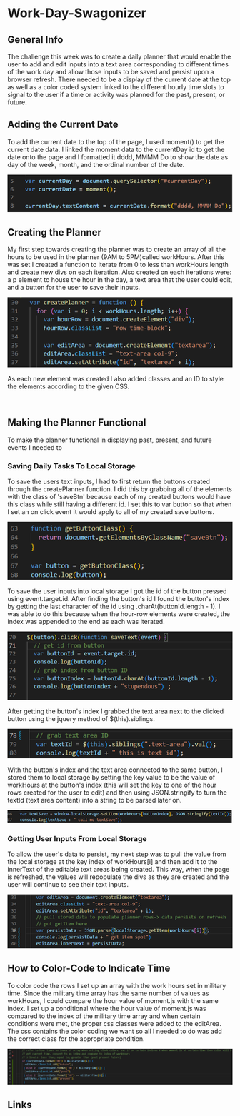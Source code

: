 # Work-Day-Swagonizer

## General Info
The challenge this week was to create a daily planner that would enable the user to add and edit inputs into a text area corresponding to different times of the work day and allow those inputs to be saved and persist upon a browser refresh. There needed to be a display of the current date at the top as well as a color coded system linked to the different hourly time slots to signal to the user if a time or activity was planned for the past, present, or future.

## Adding the Current Date
To add the current date to the top of the page, I used moment() to get the current date data. I linked the moment data to the currentDay id to get the date onto the page and I formatted it dddd, MMMM Do to show the date as day of the week, month, and the ordinal number of the date. 

![linking moment data to currentDay id to get date onto the page](./Develop/assets/images/currentdateprocess.png)

## Creating the Planner
My first step towards creating the planner was to create an array of all the hours to be used in the planner (9AM to 5PM)called workHours. After this was set I created a function to iterate from 0 to less than workHours.length and create new divs on each iteration. Also created on each iterations were: a p element to house the hour in the day, a text area that the user could edit, and a button for the user to save their inputs. 

![creating hour row, edit area, and hour number element](./assets/images/editareaandhourrow.png)

As each new element was created I also added classes and an ID to style the elements according to the given CSS.

![]()


## Making the Planner Functional
To make the planner functional in displaying past, present, and future events I needed to 

### Saving Daily Tasks To Local Storage
To save the users text inputs, I had to first return the buttons created through the createPlanner function. I did this by grabbing all of the elements with the class of 'saveBtn' because each of my created buttons would have this class while still having a different id. I set this to var button so that when I set an on click event it would apply to all of my created save buttons. 

![get elements by class to return save buttons from function](./assets/images/getelementsbyclassnamesavebutton.png)

To save the user inputs into local storage I got the id of the button pressed using event.target.id. After finding the button's id I found the button's index by getting the last character of the id using .charAt(buttonId.length - 1). I was able to do this because when the hour-row elements were created, the index was appended to the end as each was iterated.

![variable buttonId getting id of event target and variable buttonIndex getting last character from buttonId](./assets/images/varbuttonidandvarbuttonindex.png)

After getting the button's index I grabbed the text area next to the clicked button using the jquery method of $(this).siblings.

![variable textId](./assets/images/vartextid.png)

With the button's index and the text area connected to the same button, I stored them to local storage by setting the key value to be the value of workHours at the button's index (this will set the key to one of the hour rows created for the user to edit) and then using JSON.stringify to turn the textId (text area content) into a string to be parsed later on. 

![saving text area to local storage with key of button clicked](./assets/images/var%20textSave.png)

### Getting User Inputs From Local Storage

To allow the user's data to persist, my next step was to pull the value from the local storage at the key index of workHours[i] and then add it to the innerText of the editable text areas being created. This way, when the page is refreshed, the values will repopulate the divs as they are created and the user will continue to see their text inputs.

![variable to get values from local storage](./assets/images/varpersistdata.png)

## How to Color-Code to Indicate Time
To color code the rows I set up an array with the work hours set in military time. Since the military time array has the same number of values as workHours, I could compare the hour value of moment.js with the same index. I set up a conditional where the hour value of moment.js was compared to the index of the military time array and when certain conditions were met, the proper css classes were added to the editArea. The css contains the color coding we want so all I needed to do was add the correct class for the appropriate condition.

![comparing moment.js hour value to military time index to color code](./assets/images/colorcoding.png)

## Links